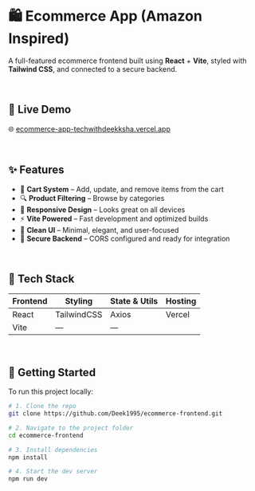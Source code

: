 # 🛍️ Ecommerce App (Amazon Inspired)

A full-featured ecommerce frontend built using **React** + **Vite**, styled with **Tailwind CSS**, and connected to a secure backend.

<br/>

## 🔗 Live Demo

🌐 [ecommerce-app-techwithdeekksha.vercel.app](https://ecommerce-app-techwithdeekksha.vercel.app)

<br/>

## ✨ Features

- 🛒 **Cart System** – Add, update, and remove items from the cart  
- 🔍 **Product Filtering** – Browse by categories  
- 📱 **Responsive Design** – Looks great on all devices  
- ⚡️ **Vite Powered** – Fast development and optimized builds  
- 🧼 **Clean UI** – Minimal, elegant, and user-focused  
- 🔐 **Secure Backend** – CORS configured and ready for integration  

<br/>

## 🧠 Tech Stack

| Frontend | Styling     | State & Utils | Hosting  |
|----------|-------------|---------------|----------|
| React    | TailwindCSS | Axios         | Vercel   |
| Vite     | —           | —             |          |

<br/>

## 🚀 Getting Started

To run this project locally:

```bash
# 1. Clone the repo
git clone https://github.com/Deek1995/ecommerce-frontend.git

# 2. Navigate to the project folder
cd ecommerce-frontend

# 3. Install dependencies
npm install

# 4. Start the dev server
npm run dev
